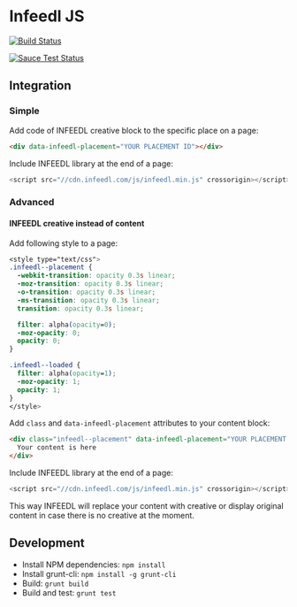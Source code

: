 # Infeedl JS

[![Build Status](https://travis-ci.org/infeedl/infeedl-js.svg?branch=master)](https://travis-ci.org/infeedl/infeedl-js)

[![Sauce Test Status](https://saucelabs.com/browser-matrix/infeedl.svg)](https://saucelabs.com/u/infeedl)

## Integration

### Simple

Add code of INFEEDL creative block to the specific place on a page:

```html
<div data-infeedl-placement="YOUR PLACEMENT ID"></div>
```

Include INFEEDL library at the end of a page:

```javascript
<script src="//cdn.infeedl.com/js/infeedl.min.js" crossorigin></script>
```

### Advanced

#### INFEEDL creative instead of content

Add following style to a page:

```css
<style type="text/css">
.infeedl--placement {
  -webkit-transition: opacity 0.3s linear;
  -moz-transition: opacity 0.3s linear;
  -o-transition: opacity 0.3s linear;
  -ms-transition: opacity 0.3s linear;
  transition: opacity 0.3s linear;

  filter: alpha(opacity=0);
  -moz-opacity: 0;
  opacity: 0;
}

.infeedl--loaded {
  filter: alpha(opacity=1);
  -moz-opacity: 1;
  opacity: 1;
}
</style>
```

Add `class` and `data-infeedl-placement` attributes to your content block:

```html
<div class="infeedl--placement" data-infeedl-placement="YOUR PLACEMENT ID">
  Your content is here
</div>
```

Include INFEEDL library at the end of a page:

```javascript
<script src="//cdn.infeedl.com/js/infeedl.min.js" crossorigin></script>
```

This way INFEEDL will replace your content with creative or display
original content in case there is no creative at the moment.

## Development

- Install NPM dependencies: `npm install`
- Install grunt-cli: `npm install -g grunt-cli`
- Build: `grunt build`
- Build and test: `grunt test`
